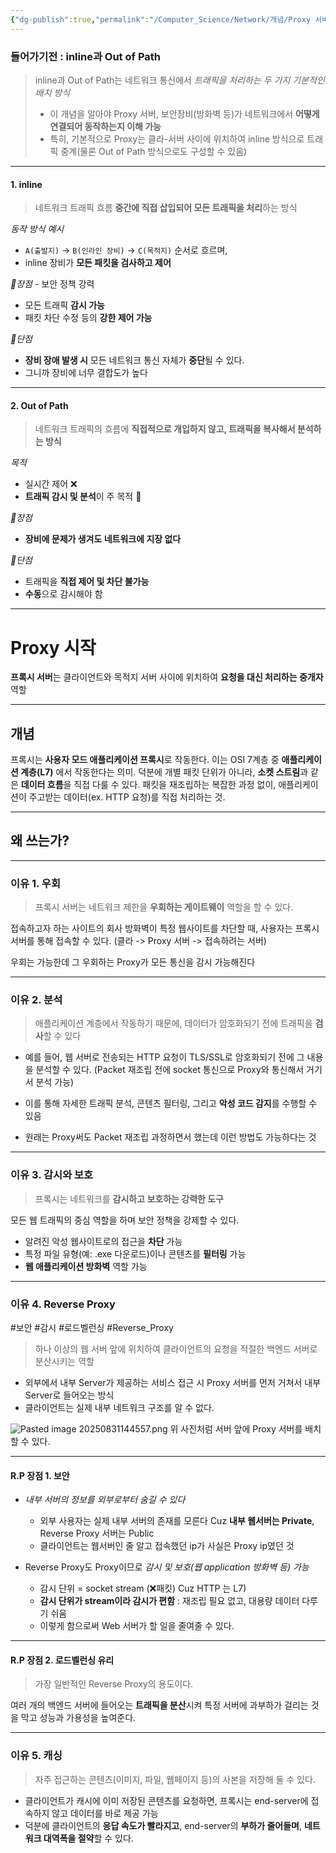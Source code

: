 ```yaml
---
{"dg-publish":true,"permalink":"/Computer_Science/Network/개념/Proxy 서버 개념/","noteIcon":"","created":"2025-08-31T12:30:54.745+09:00","updated":"2025-09-05T02:25:57.081+09:00"}
---
```




### 들어가기전 : inline과 Out of Path

> inline과 Out of Path는 네트워크 통신에서 *트래픽을 처리하는 두 가지 기본적인 배치 방식* 
> - 이 개념을 알아야 Proxy 서버, 보안장비(방화벽 등)가 네트워크에서 **어떻게 연결되어 동작하는지 이해 가능**
> - 특히, 기본적으로 Proxy는 클라-서버 사이에 위치하여 inline 방식으로 트래픽 중계(물론 Out of Path 방식으로도 구성할 수 있음)

---
#### 1. inline
> 네트워크 트래픽 흐름 **중간에 직접 삽입되어 모든 트래픽을 처리**하는 방식

*동작 방식 예시*
- `A(출발지)` -> `B(인라인 장비)` -> `C(목적지)` 순서로 흐르며, 
- inline 장비가 **모든 패킷을 검사하고 제어**

*💚장점* - 보안 정책 강력
- 모든 트래픽 **감시 가능** 
- 패킷 차단 수정 등의 **강한 제어 가능** 


*🛑단점*
- **장비 장애 발생 시** 모든 네트워크 통신 자체가 **중단**될 수 있다.
- 그니까 장비에 너무 결합도가 높다 

---
#### 2. Out of Path
> 네트워크 트래픽의 흐름에 **직접적으로 개입하지 않고, 트래픽을 복사해서 분석하는 방식**

*목적*
- 실시간 제어 ❌
- **트래픽 감시 및 분석**이 주 목적 💚

*💚장점*
- **장비에 문제가 생겨도 네트워크에 지장 없다**

*🛑단점*
- 트래픽을 **직접 제어 및 차단 불가능** 
- **수동**으로 감시해야 함 

---
# Proxy 시작 

**프록시 서버**는 클라이언트와 목적지 서버 사이에 위치하여 **요청을 대신 처리하는 중개자** 역할

---
## 개념 
프록시는 **사용자 모드 애플리케이션 프록시**로 작동한다. 이는 OSI 7계층 중 **애플리케이션 계층(L7)** 에서 작동한다는 의미. 덕분에 개별 패킷 단위가 아니라, **소켓 스트림**과 같은 **데이터 흐름**을 직접 다룰 수 있다. 패킷을 재조립하는 복잡한 과정 없이, 애플리케이션이 주고받는 데이터(ex. HTTP 요청)를 직접 처리하는 것.

---
## 왜 쓰는가?

---
### 이유 1. 우회 
> 프록시 서버는 네트워크 제한을 **우회하는 게이트웨이** 역할을 할 수 있다.

접속하고자 하는 사이트의 회사 방화벽이 특정 웹사이트를 차단할 때, 사용자는 프록시 서버를 통해 접속할 수 있다. (클라 -> Proxy 서버 -> 접속하려는 서버)

우회는 가능한데 그 우회하는 Proxy가 모든 통신을 감시 가능해진다

---
### 이유 2. 분석 
> 애플리케이션 계층에서 작동하기 때문에, 데이터가 암호화되기 전에 트래픽을 **검사**할 수 있다 

- 예를 들어, 웹 서버로 전송되는 HTTP 요청이 TLS/SSL로 암호화되기 전에 그 내용을 분석할 수 있다. (Packet 재조립 전에 socket 통신으로 Proxy와 통신해서 거기서 분석 가능)

- 이를 통해 자세한 트래픽 분석, 콘텐츠 필터링, 그리고 **악성 코드 감지**를 수행할 수 있음
- 원래는 Proxy써도 Packet 재조립 과정하면서 했는데 이런 방법도 가능하다는 것

---
### 이유 3. 감시와 보호 
> 프록시는 네트워크를 **감시하고 보호하는 강력한 도구**

모든 웹 트래픽의 중심 역할을 하며 보안 정책을 강제할 수 있다.
- 알려진 악성 웹사이트로의 접근을 **차단** 가능
- 특정 파일 유형(예: .exe 다운로드)이나 콘텐츠를 **필터링** 가능
- **웹 애플리케이션 방화벽** 역할 가능

---
### 이유 4. Reverse Proxy
#보안 #감시 #로드벨런싱  #Reverse_Proxy

> 하나 이상의 웹 서버 앞에 위치하여 클라이언트의 요청을 적절한 백엔드 서버로 분산시키는 역할

- 외부에서 내부 Server가 제공하는 서비스 접근 시 Proxy 서버를 먼저 거쳐서 내부 Server로 들어오는 방식
- 클라이언트는 실제 내부 네트워크 구조를 알 수 없다.

![Pasted image 20250831144557.png](/img/user/supporter/image/Pasted%20image%2020250831144557.png)
위 사진처럼 서버 앞에 Proxy 서버를 배치할 수 있다.

---
#### R.P 장점 1.  보안
- *내부 서버의 정보를 외부로부터 숨길 수 있다*
	- 외부 사용자는 실제 내부 서버의 존재를 모른다 Cuz **내부 웹서버는 Private**, Reverse Proxy 서버는 Public
	- 클라이언트는 웹서버인 줄 알고 접속했던 ip가 사실은 Proxy ip였던 것 
	  
- Reverse Proxy도 Proxy이므로 *감시 및 보호(웹 application 방화벽 등) 가능* 
	- 감시 단위 = socket stream (❌패킷) Cuz HTTP 는 L7)
	- **감시 단위가 stream이라 감시가 편함** : 재조립 필요 없고, 대용량 데이터 다루기 쉬움 
	- 이렇게 함으로써 Web 서버가 할 일을 줄여줄 수 있다.

---
#### R.P 장점 2. 로드벨런싱 유리 
> 가장 일반적인 Reverse Proxy의 용도이다.

여러 개의 백엔드 서버에 들어오는 **트래픽을 분산**시켜 특정 서버에 과부하가 걸리는 것을 막고 성능과 가용성을 높여준다.


---
### 이유 5. 캐싱 

>자주 접근하는 콘텐츠(이미지, 파일, 웹페이지 등)의 사본을 저장해 둘 수 있다.

- 클라이언트가 캐시에 이미 저장된 콘텐츠를 요청하면, 프록시는 end-server에 접속하지 않고 데이터를 바로 제공 가능
- 덕분에 클라이언트의 **응답 속도가 빨라지고**, end-server의 **부하가 줄어들며**, **네트워크 대역폭을 절약**할 수 있다.

